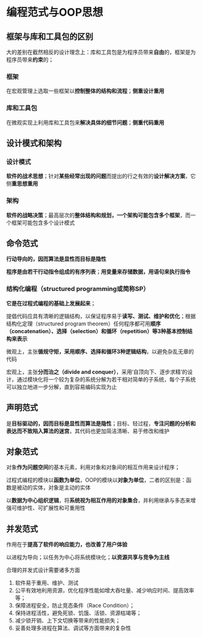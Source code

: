 # 编程范式与OOP思想

## 框架与库和工具包的区别

大的差别在截然相反的设计理念上：库和工具包是为程序员带来**自由**的，框架是为程序员带来**约束**的；

### 框架

在宏观管理上选取一些框架以**控制整体的结构和流程**；**侧重设计重用**

### 库和工具包

在微观实现上利用库和工具包来**解决具体的细节问题**；**侧重代码重用**

## 设计模式和架构

### 设计模式

**软件的战术思想**；针对**某些经常出现的问题**而提出的行之有效的**设计解决方案**，它侧**重思想重用**

### 架构

**软件的战略决策**；最高层次的**整体结构和规划，一个架构可能包含多个框架**，而一个框架可能包含多个设计模式

## 命令范式

**行动导向的，因而算法是显性而目标是隐性**

**程序是由若干行动指令组成的有序列表**；**用变量来存储数据，用语句来执行指令**

### 结构化编程（structured programming或简称SP）

**它是在过程式编程的基础上发展起来**；

提倡代码应具有清晰的逻辑结构，以保证程序易于**读写、测试、维护和优化**；根据结构化定理（structured program theorem）任何程序都可用**顺序（concatenation）、选择（selection）和循环（repetition）等3种基本控制结构来表示**

微观上，主张**循规守矩，采用顺序、选择和循环3种逻辑结构**，以避免杂乱无章的代码

宏观上，主张**分而治之（divide and conquer）**，采用‘自顶向下、逐步求精’的设计，通过模块化将一个较为复杂的系统分解为若干相对简单的子系统，每个子系统可以独立地进一步分解，直到容易编码实现为止

## 声明范式

是**目标驱动的，因而目标是显性而算法是隐性**；目标、轻过程，**专注问题的分析和表达而不致陷入算法的迷宫**，其代码也更加简洁清晰、易于修改和维护

## 对象范式

对象**作为问题空间**的基本元素，利用对象和对象间的相互作用来设计程序；

过程式编程的模块以**函数为单位**，OOP的模块以**对象为单位**，二者的区别是：函数是被动的实体，对象是主动的实体

以**数据为中心组织逻辑**，将**系统视为相互作用的对象集合**，并利用继承与多态来增强可维护性、可扩展性和可重用性

## 并发范式

作用在于**提高了软件的响应能力，也改善了用户体验**

以进程为导向；以任务为中心将系统模块化；**以资源共享与竞争为主线**

合理的并发式设计需要诸多方面

1. 软件易于重用、维护、测试
2. 公平有效地利用资源，优化程序性能如增大吞吐量、减少响应时间、提高效率等；
3. 保障进程安全，防止竞态条件（Race Condition）；
4. 保持进程活性，避免死锁、饥饿、活锁、资源枯竭等；
5. 减少锁开销、上下文切换等带来的性能损失；
6. 妥善处理多进程在算法、调试等方面带来的复杂性

